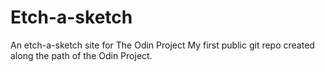 # Etch-a-sketch
An etch-a-sketch site for The Odin Project 
My first public git repo created along the path of the Odin Project.
